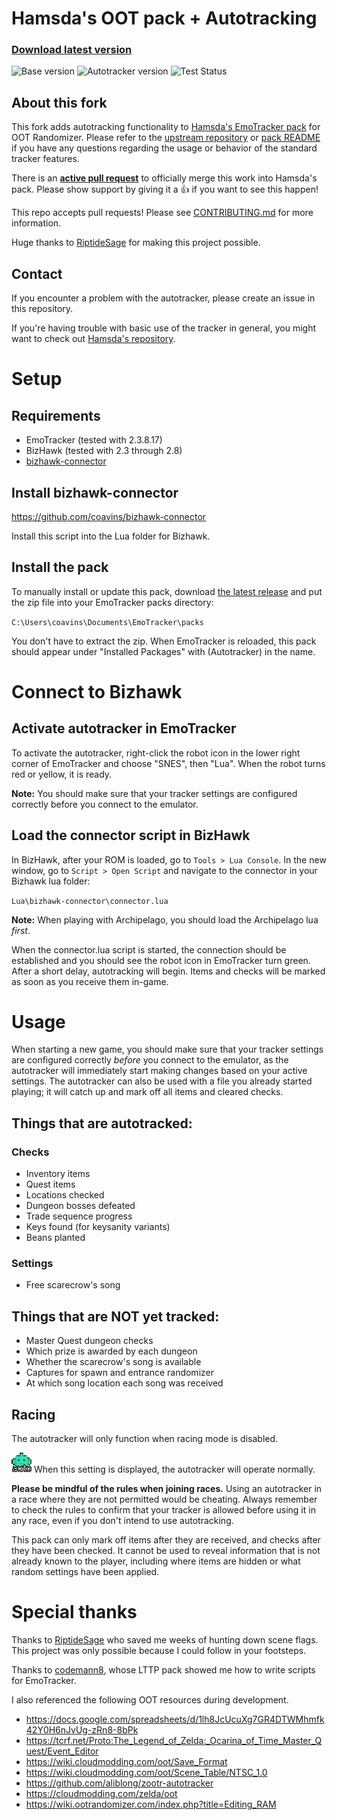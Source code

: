 # Hamsda's OOT pack + Autotracking

### [Download latest version](https://github.com/coavins/EmoTrackerPacks/releases)

![Base version](https://img.shields.io/badge/base-v3.9.0.0-blue)
![Autotracker version](https://img.shields.io/badge/auto-v3-red)
![Test Status](https://github.com/coavins/EmoTrackerPacks/workflows/tests/badge.svg)

## About this fork

This fork adds autotracking functionality to [Hamsda's EmoTracker pack](https://github.com/Hamsda/EmoTrackerPacks) for OOT Randomizer. Please refer to the [upstream repository](https://github.com/Hamsda/EmoTrackerPacks) or [pack README](ootrando_overworldmap_hamsda/README.md) if you have any questions regarding the usage or behavior of the standard tracker features.

There is an **[active pull request](https://github.com/Hamsda/EmoTrackerPacks/pull/123)** to officially merge this work into Hamsda's pack. Please show support by giving it a 👍 if you want to see this happen!

This repo accepts pull requests! Please see [CONTRIBUTING.md](CONTRIBUTING.md) for more information.

Huge thanks to [RiptideSage](https://github.com/RiptideSage) for making this project possible.

## Contact

If you encounter a problem with the autotracker, please create an issue in this repository.

If you're having trouble with basic use of the tracker in general, you might want to check out [Hamsda's repository](https://github.com/Hamsda/EmoTrackerPacks).

# Setup

## Requirements

- EmoTracker (tested with 2.3.8.17)
- BizHawk (tested with 2.3 through 2.8)
- [bizhawk-connector](https://github.com/coavins/bizhawk-connector)

## Install bizhawk-connector

https://github.com/coavins/bizhawk-connector

Install this script into the Lua folder for Bizhawk.

## Install the pack

To manually install or update this pack, download [the latest release](https://github.com/coavins/EmoTrackerPacks/releases) and put the zip file into your EmoTracker packs directory:

`C:\Users\coavins\Documents\EmoTracker\packs`

You don't have to extract the zip. When EmoTracker is reloaded, this pack should appear under "Installed Packages" with (Autotracker) in the name.

# Connect to Bizhawk

## Activate autotracker in EmoTracker

To activate the autotracker, right-click the robot icon in the lower right corner of EmoTracker and choose "SNES", then "Lua". When the robot turns red or yellow, it is ready.

**Note:** You should make sure that your tracker settings are configured correctly before you connect to the emulator.

## Load the connector script in BizHawk

In BizHawk, after your ROM is loaded, go to `Tools > Lua Console`. In the new window, go to `Script > Open Script` and navigate to the connector in your Bizhawk lua folder:

`Lua\bizhawk-connector\connector.lua`

**Note:** When playing with Archipelago, you should load the Archipelago lua *first*.

When the connector.lua script is started, the connection should be established and you should see the robot icon in EmoTracker turn green. After a short delay, autotracking will begin. Items and checks will be marked as soon as you receive them in-game.

# Usage

When starting a new game, you should make sure that your tracker settings are configured correctly _before_ you connect to the emulator, as the autotracker will immediately start making changes based on your active settings. The autotracker can also be used with a file you already started playing; it will catch up and mark off all items and cleared checks.

## Things that are autotracked:

### Checks

- Inventory items
- Quest items
- Locations checked
- Dungeon bosses defeated
- Trade sequence progress
- Keys found (for keysanity variants)
- Beans planted

### Settings

- Free scarecrow's song

## Things that are NOT yet tracked:

- Master Quest dungeon checks
- Which prize is awarded by each dungeon
- Whether the scarecrow's song is available
- Captures for spawn and entrance randomizer
- At which song location each song was received

## Racing

The autotracker will only function when racing mode is disabled.

![Casual](ootrando_overworldmap_hamsda/images/setting_racemode_off.png "Casual") When this setting is displayed, the autotracker will operate normally.

**Please be mindful of the rules when joining races.** Using an autotracker in a race where they are not permitted would be cheating. Always remember to check the rules to confirm that your tracker is allowed before using it in any race, even if you don't intend to use autotracking.

This pack can only mark off items after they are received, and checks after they have been checked. It cannot be used to reveal information that is not already known to the player, including where items are hidden or what random settings have been applied.

# Special thanks

Thanks to [RiptideSage](https://github.com/RiptideSage/OoT-CompletedChecks) who saved me weeks of hunting down scene flags. This project was only possible because I could follow in your footsteps.

Thanks to [codemann8](https://github.com/codemann8/alttpr_codetracker_codemann8), whose LTTP pack showed me how to write scripts for EmoTracker.

I also referenced the following OOT resources during development.

- https://docs.google.com/spreadsheets/d/1lh8JcUcuXg7GR4DTWMhmfk42Y0H6nJvUg-zRn8-8bPk
- https://tcrf.net/Proto:The_Legend_of_Zelda:_Ocarina_of_Time_Master_Quest/Event_Editor
- https://wiki.cloudmodding.com/oot/Save_Format
- https://wiki.cloudmodding.com/oot/Scene_Table/NTSC_1.0
- https://github.com/aliblong/zootr-autotracker
- https://cloudmodding.com/zelda/oot
- https://wiki.ootrandomizer.com/index.php?title=Editing_RAM
